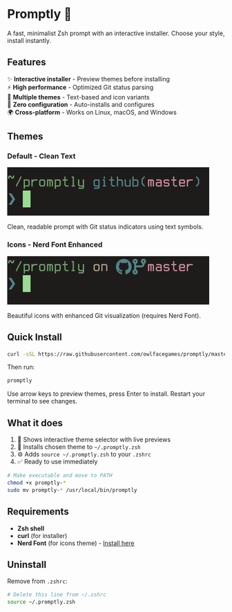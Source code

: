 # Promptly 🎨

A fast, minimalist Zsh prompt with an interactive installer. Choose your style, install instantly.

## Features

✨ **Interactive installer** - Preview themes before installing  
⚡ **High performance** - Optimized Git status parsing  
🎨 **Multiple themes** - Text-based and icon variants  
🔧 **Zero configuration** - Auto-installs and configures  
🌍 **Cross-platform** - Works on Linux, macOS, and Windows  

## Themes

### Default - Clean Text
![Default prompt](default.png)

Clean, readable prompt with Git status indicators using text symbols.

### Icons - Nerd Font Enhanced  
![Icons prompt](icons.png)

Beautiful icons with enhanced Git visualization (requires Nerd Font).

## Quick Install

```bash
curl -sSL https://raw.githubusercontent.com/owlfacegames/promptly/master/install.sh | bash
```

Then run:
```bash
promptly
```

Use arrow keys to preview themes, press Enter to install. Restart your terminal to see changes.

## What it does

1. 🎯 Shows interactive theme selector with live previews
2. 📁 Installs chosen theme to `~/.promptly.zsh`  
3. ⚙️ Adds `source ~/.promptly.zsh` to your `.zshrc`
4. ✅ Ready to use immediately

```bash
# Make executable and move to PATH
chmod +x promptly-*
sudo mv promptly-* /usr/local/bin/promptly
```

## Requirements

- **Zsh shell**
- **curl** (for installer)
- **Nerd Font** (for icons theme) - [Install here](https://www.nerdfonts.com/)

## Uninstall

Remove from `.zshrc`:
```bash
# Delete this line from ~/.zshrc
source ~/.promptly.zsh
```
